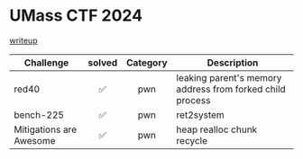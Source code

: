 # UMass CTF 2024

[writeup](https://hyggehalcyon.gitbook.io/page/ctfs/2024/umassctf)

| Challenge | solved | Category | Description | 
| --- | :---: | :---: | --- |
| red40 | ✅ | pwn | leaking parent's memory address from forked child process  |
| bench-225 | ✅ | pwn | ret2system |
| Mitigations are Awesome | ✅ | pwn | heap realloc chunk recycle |
